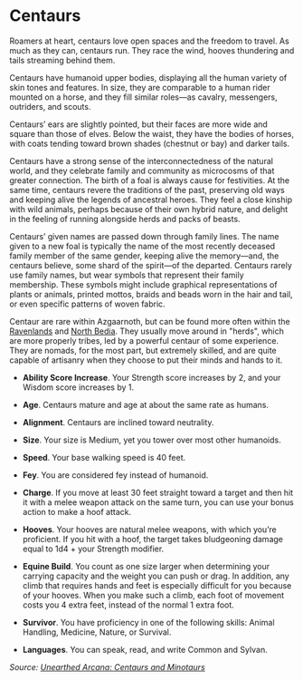 # Centaurs
Roamers at heart, centaurs love open spaces and the freedom to travel. As much as they can, centaurs run. They race the wind, hooves thundering and tails streaming behind them.

Centaurs have humanoid upper bodies, displaying all the human variety of skin tones and features. In size, they are comparable to a human rider mounted on a horse, and they fill similar roles—as cavalry, messengers, outriders, and scouts.

Centaurs’ ears are slightly pointed, but their faces are more wide and square than those of elves. Below the waist, they have the bodies of horses, with coats tending toward brown shades (chestnut or bay) and darker tails. 

Centaurs have a strong sense of the interconnectedness of the natural world, and they celebrate family and community as microcosms of that greater connection. The birth of a foal is always cause for festivities. At the same time, centaurs revere the traditions of the past, preserving old ways and keeping alive the legends of ancestral heroes. They feel a close kinship with wild animals, perhaps because of their own hybrid nature, and delight in the feeling of running alongside herds and packs of beasts.

Centaurs’ given names are passed down through family lines. The name given to a new foal is typically the name of the most recently deceased family member of the same gender, keeping alive the memory—and, the centaurs believe, some shard of the spirit—of the departed. Centaurs rarely use family names, but wear symbols that represent their family membership. These symbols might include graphical representations of plants or animals, printed mottos, braids and beads worn in the hair and tail, or even specific patterns of woven fabric.

Centaur are rare within Azgaarnoth, but can be found more often within the [Ravenlands](/Geography/Ravenlands.md) and [North Bedia](/Nations/Bedia.md). They usually move around in "herds", which are more properly tribes, led by a powerful centaur of some experience. They are nomads, for the most part, but extremely skilled, and are quite capable of artisanry when they choose to put their minds and hands to it.

* **Ability Score Increase**. Your Strength score increases by 2, and your Wisdom score increases by 1.

* **Age**. Centaurs mature and age at about the same rate as humans.

* **Alignment**. Centaurs are inclined toward neutrality.

* **Size**. Your size is Medium, yet you tower over most other humanoids.

* **Speed**. Your base walking speed is 40 feet.

* **Fey**. You are considered fey instead of humanoid.

* **Charge**. If you move at least 30 feet straight toward a target and then hit it with a melee weapon attack on the same turn, you can use your bonus action to make a hoof attack.

* **Hooves**. Your hooves are natural melee weapons, with which you’re proficient. If you hit with a hoof, the target takes bludgeoning damage equal to 1d4 + your Strength modifier.

* **Equine Build**. You count as one size larger when determining your carrying capacity and the weight you can push or drag. In addition, any climb that requires hands and feet is especially difficult for you because of your hooves. When you make such a climb, each foot of movement costs you 4 extra feet, instead of the normal 1 extra foot.

* **Survivor**. You have proficiency in one of the following skills: Animal Handling, Medicine, Nature, or Survival.

* **Languages**. You can speak, read, and write Common and Sylvan.

*Source: [Unearthed Arcana: Centaurs and Minotaurs](https://dnd.wizards.com/articles/unearthed-arcana/centaurs-and-minotaurs)*
